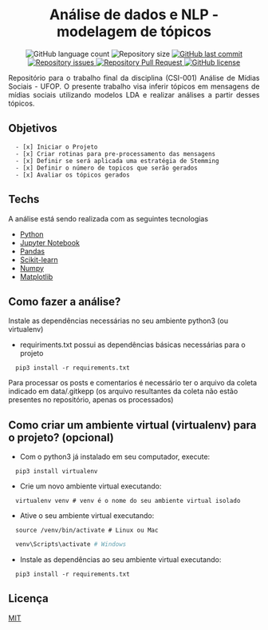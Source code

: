 
<h1 align="center"> Análise de dados e NLP - modelagem de tópicos </h1>

<p align="center">
  <img alt="GitHub language count" src="https://img.shields.io/github/languages/count/LucasPereiraMiranda/topic-modeling">

  <img alt="Repository size" src="https://img.shields.io/github/repo-size/LucasPereiraMiranda/topic-modeling">
  
  <a href="https://github.com/LucasPereiraMiranda/topic-modeling/commits/master">
    <img alt="GitHub last commit" src="https://img.shields.io/github/last-commit/LucasPereiraMiranda/topic-modeling">
  </a>

  <a href="https://github.com/LucasPereiraMiranda/topic-modeling/issues">
    <img alt="Repository issues" src="https://img.shields.io/github/issues/LucasPereiraMiranda/topic-modeling">
  </a>

  <a href="https://github.com/LucasPereiraMiranda/topic-modeling/issues-pr/">
    <img alt="Repository Pull Request" src="https://img.shields.io/github/issues-pr/LucasPereiraMiranda/topic-modeling">
  </a>

  <a href="https://github.com/LucasPereiraMiranda/nlw-01-ecoleta/issues">
    <img alt="GitHub license" src="https://img.shields.io/github/license/LucasPereiraMiranda/topic-modeling">
  </a>
</p>

<p align="justify"> Repositório para o trabalho final da disciplina (CSI-001) Análise de Mídias Sociais - UFOP. O presente trabalho visa inferir tópicos em mensagens de mídias
sociais utilizando modelos LDA e realizar análises a partir desses tópicos.
</p>

## Objetivos
```
  - [x] Iniciar o Projeto
  - [x] Criar rotinas para pre-processamento das mensagens
  - [x] Definir se será aplicada uma estratégia de Stemming
  - [x] Definir o número de topicos que serão gerados
  - [x] Avaliar os tópicos gerados
```

## Techs

A análise está sendo realizada com as seguintes tecnologias

- [Python](https://www.python.org/)
- [Jupyter Notebook](https://jupyter.org/)
- [Pandas](https://pandas.pydata.org/)
- [Scikit-learn](https://scikit-learn.org/stable/)
- [Numpy](https://numpy.org/)
- [Matplotlib](https://matplotlib.org/)


## Como fazer a análise?

Instale as dependências necessárias no seu ambiente python3 (ou virtualenv)

- requiriments.txt possui as dependências básicas necessárias para o projeto

```shell
  pip3 install -r requirements.txt
```

Para processar os posts e comentarios é necessário ter o arquivo da coleta
indicado em data/.gitkepp (os arquivo resultantes da coleta não estão presentes no repositório, apenas os processados)


## Como criar um ambiente virtual (virtualenv) para o projeto? (opcional)

- Com o python3 já instalado em seu computador, execute:

```shell
  pip3 install virtualenv
```

- Crie um novo ambiente virtual executando:

```shell
  virtualenv venv # venv é o nome do seu ambiente virtual isolado
```

- Ative o seu ambiente virtual executando:

```shell
  source /venv/bin/activate # Linux ou Mac
```
```powershell
  venv\Scripts\activate # Windows
```

- Instale as dependências ao seu ambiente virtual executando:

```shell
  pip3 install -r requirements.txt
```

## Licença
[MIT](https://choosealicense.com/licenses/mit/)